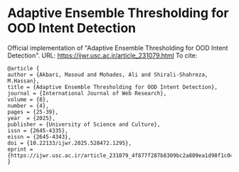 # Adaptive Ensemble Thresholding for OOD Intent Detection
Official implementation of "Adaptive Ensemble Thresholding for OOD Intent Detection".
URL: https://ijwr.usc.ac.ir/article_231079.html
To cite:
```
@article {
author = {Akbari, Masoud and Mohades, Ali and Shirali-Shahreza, M.Hassan},
title = {Adaptive Ensemble Thresholding for OOD Intent Detection},
journal = {International Journal of Web Research},
volume = {8},
number = {4},
pages = {25-39},
year  = {2025},
publisher = {University of Science and Culture},
issn = {2645-4335}, 
eissn = {2645-4343}, 
doi = {10.22133/ijwr.2025.528472.1295},
eprint = {https://ijwr.usc.ac.ir/article_231079_4f877f287b8309bc2a809ea1d98f1c04.pdf}
}
```
